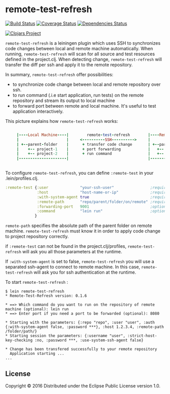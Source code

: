 # remote-test-refresh

[![Build Status](https://travis-ci.org/minhtuannguyen/remote-test-refresh.svg?branch=master)](https://travis-ci.org/minhtuannguyen/remote-test-refresh)
[![Coverage Status](https://coveralls.io/repos/github/minhtuannguyen/remote-test-refresh/badge.svg?branch=master)](https://coveralls.io/github/minhtuannguyen/remote-test-refresh?branch=master)
[![Dependencies Status](http://jarkeeper.com/minhtuannguyen/remote-test-refresh/status.svg)](http://jarkeeper.com/minhtuannguyen/remote-test-refresh)


[![Clojars Project](http://clojars.org/minhtuannguyen/remote-test-refresh/latest-version.svg)](https://clojars.org/minhtuannguyen/remote-test-refresh)

`remote-test-refresh` is a leiningen plugin which uses SSH to synchronizes code changes between local and remote machine automatically. When running, `remote-test-refresh` will scan for all source and test resources defined in the project.clj. When detecting change, `remote-test-refresh` will transfer the diff per ssh and apply it to the remote repository.

In summary, `remote-test-refresh` offer possibilities:
   +  to synchronize code change between local and remote repository over ssh.
   +  to run command (.i.e start application, run tests) on the remote repository and stream its output to local machine 
   +  to forward port between remote and local machine. It's useful to test application interactively.
   
This picture explains how `remote-test-refresh` works:   
   
```ruby

     |----Local Machine----|        remote-test-refresh        |----Remote Machine---|  
     |                     |     <----------SSH---------->     |                     | 
     | +--parent-folder    |      + transfer code change       | +--parent-folder    | 
     |    +-- project-1    |      + port forwarding            |   +-- project-1     | 
     |    +-- project-2    |      + run command                |   +-- project-2     | 
     |---------------------|                                   |---------------------|  
	                                                       
```
   
To configure `remote-test-refresh`,  you can define `:remote-test` in your .lein/profiles.clj.

```clojure
:remote-test {:user              "your-ssh-user"                ;required for ssh connection
		      :host              "host-name-or-ip"              ;required for ssh connection
		      :with-system-agent true                           ;required for ssh connection 
	          :remote-path       "repo/parent/folder/on/remote" ;required for sync code change
	          :forwarding-port   9001                           ;optional for port forwarding
	          :command           "lein run"                     ;optional for running cmd
	         }
```


`remote-path` specifies the  absolute path of the parent folder on remote machine. `remote-test-refresh` must know it in order to apply code change to project repository correctly.

if `:remote-test` can not be found in the project.clj/profiles, `remote-test-refresh` will ask you all those parameters at the runtime. 

If `:with-system-agent` is set to false, `remote-test-refresh` you will use a separated ssh-agent to connect to remote machine. In this case, `remote-test-refresh` will ask you for ssh authentication at the runtime.

To start `remote-test-refresh` :

    $ lein remote-test-refresh
    * Remote-Test-Refresh version: 0.1.6
    
    * ==> Which command do you want to run on the repository of remote machine (optional): lein run  
    * ==> Enter port if you need a port to be forwarded (optional): 8080
    
    * Starting with the parameters: {:repo "repo", :user "user", :auth {:with-system-agent false, :password ***}, :host 1.2.3.4, :remote-path /folder/path/}
    * Starting session the parameters: {:username "user", :strict-host-key-checking :no, :password ***, :use-system-ssh-agent false}
    
    * Change has been transfered successfully to your remote repository
      Application starting ...
    ...
    
## License

Copyright © 2016 Distributed under the Eclipse Public License version 1.0.